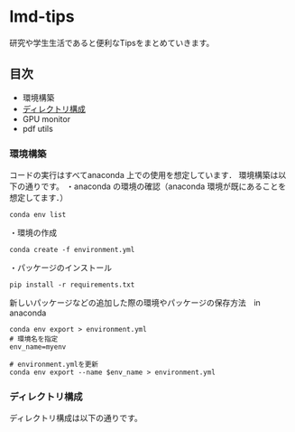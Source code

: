 # lmd-tips
研究や学生生活であると便利なTipsをまとめていきます。

## 目次
- 環境構築
- [ディレクトリ構成](#ディレクトリ構成)
- GPU monitor
- pdf utils

### 環境構築
コードの実行はすべてanaconda 上での使用を想定しています．
環境構築は以下の通りです。
・anaconda の環境の確認（anaconda 環境が既にあることを想定してます．）
```
conda env list
```


・環境の作成
```
conda create -f environment.yml
```

・パッケージのインストール
```
pip install -r requirements.txt
```


新しいパッケージなどの追加した際の環境やパッケージの保存方法　in anaconda
```
conda env export > environment.yml
# 環境名を指定
env_name=myenv

# environment.ymlを更新
conda env export --name $env_name > environment.yml
```

### ディレクトリ構成

ディレクトリ構成は以下の通りです。
